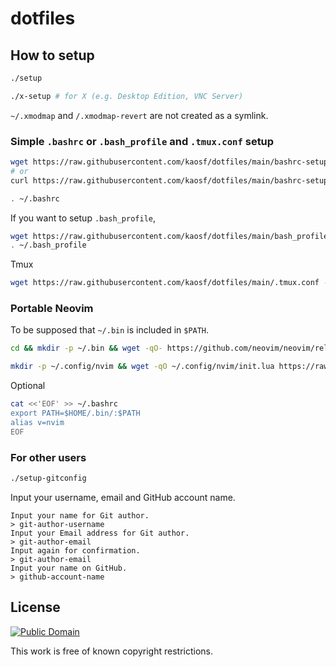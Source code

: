 # dotfiles

## How to setup

```sh
./setup

./x-setup # for X (e.g. Desktop Edition, VNC Server)
```

`~/.xmodmap` and `/.xmodmap-revert` are not created as a symlink.

### Simple `.bashrc` or `.bash_profile` and `.tmux.conf` setup

```sh
wget https://raw.githubusercontent.com/kaosf/dotfiles/main/bashrc-setup.sh -O - | bash
# or
curl https://raw.githubusercontent.com/kaosf/dotfiles/main/bashrc-setup.sh | bash

. ~/.bashrc
```

If you want to setup `.bash_profile`,

```sh
wget https://raw.githubusercontent.com/kaosf/dotfiles/main/bash_profile-setup.sh -O - | bash
. ~/.bash_profile
```

Tmux

```sh
wget https://raw.githubusercontent.com/kaosf/dotfiles/main/.tmux.conf -O ~/.tmux.conf
```

### Portable Neovim

To be supposed that `~/.bin` is included in `$PATH`.

```sh
cd && mkdir -p ~/.bin && wget -qO- https://github.com/neovim/neovim/releases/latest/download/nvim-linux64.tar.gz | tar zxf - && ln -sf $PWD/nvim-linux64/bin/nvim ~/.bin/nvim

mkdir -p ~/.config/nvim && wget -qO ~/.config/nvim/init.lua https://raw.githubusercontent.com/kaosf/dotfiles/main/.config/nvim/init.lua
```

Optional

```sh
cat <<'EOF' >> ~/.bashrc
export PATH=$HOME/.bin/:$PATH
alias v=nvim
EOF
```

### For other users

```sh
./setup-gitconfig
```

Input your username, email and GitHub account name.

```
Input your name for Git author.
> git-author-username
Input your Email address for Git author.
> git-author-email
Input again for confirmation.
> git-author-email
Input your name on GitHub.
> github-account-name
```

## License

[![Public Domain](http://i.creativecommons.org/p/mark/1.0/88x31.png)](http://creativecommons.org/publicdomain/mark/1.0/ "license")

This work is free of known copyright restrictions.
